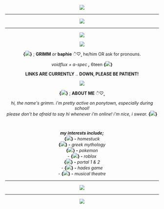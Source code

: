 <p align="center">
  <img src="https://64.media.tumblr.com/27fd0cec23e2f48a74a2264d96d28490/ee09abb08cabc6f1-a8/s1280x1920/7ebb470064b853e7f3db60bb3f8d7bb5b2f9d993.pnj">
</p>

***

<p align="center">
  <img src="https://64.media.tumblr.com/df88d9cefaab04e5ff5c3e792ec3af1c/3461ade0a7114c32-9e/s1280x1920/8fd4d70ccc8d4aca94c65736b0e6444851de61ad.pnj">
</p>

***

<p align="center">
  <img src="https://i.ibb.co/pdPJCSy/image.png">
</p>

<p align="center">
  <img src="https://64.media.tumblr.com/abce10866a2c0594287824cbb7197178/4f7dfb36276881c0-74/s500x750/0d91aebdbf972fe95782cedc4fe09b303569befd.pnj">
</p>

<p align="center">
  <b>{<img src="https://64.media.tumblr.com/89a19e8ce79f17ded488ca9b84828b34/e79aa88fe4d1254a-46/s75x75_c1/8dc3b8943c6fdbd8299998cdf97d74d6a3045d47.gifv">}</b>  ;  <b>GRIMM</b>  <i>or</i>  <b>baphie</b>  ੈ♡˳  he/him OR ask for pronouns. 
</p>
<p align="center">
  <i>voidflux + a-spec</i>  <i><b>,</b></i>  6teen <b>{<img src="https://64.media.tumblr.com/462e429fe0603de599dbca085d7a2b25/b55b2416bafcc208-63/s75x75_c1/a4764d491dafe2e6f34023c91732eb22d1d5242b.gifv">}</b>
</p>

<p align="center">
  <b>LINKS ARE CURRENTLY</b> .. <b>DOWN, PLEASE BE PATIENT!</b>
</p>

<p align="center">
  <img src="https://64.media.tumblr.com/abce10866a2c0594287824cbb7197178/4f7dfb36276881c0-74/s500x750/0d91aebdbf972fe95782cedc4fe09b303569befd.pnj">
</p>

<p align="center">
  <b>{<img src="https://64.media.tumblr.com/89a19e8ce79f17ded488ca9b84828b34/e79aa88fe4d1254a-46/s75x75_c1/8dc3b8943c6fdbd8299998cdf97d74d6a3045d47.gifv">}</b>  ;  <b>ABOUT ME</b>  ੈ♡˳
</p>
<p align="center">
  <i>hi, the name's grimm. i'm pretty active on ponytown, especially during school!</i>
  <br>
  <i>please don't be afraid to say hi whenever i'm online! i'm nice, i swear.</i> <b>{<img src="https://64.media.tumblr.com/462e429fe0603de599dbca085d7a2b25/b55b2416bafcc208-63/s75x75_c1/a4764d491dafe2e6f34023c91732eb22d1d5242b.gifv">}</b>
</p>
<br>
<p align="center">
  <b><i>my interests include;</i></b>
  <br>
  <b>{<img src="https://64.media.tumblr.com/c30c8e7f4f6180b4ca91b14469fee8ab/ad60d78b5e5f8687-b4/s75x75_c1/493f5dde4d5c5087fee5d66c3832840e9fe18436.webp">} -</b> <i>homestuck</i>
  <br>
  <b>{<img src="https://64.media.tumblr.com/5e86b7654d62d9d319b315569498774e/f651789587d2564c-78/s75x75_c1/994f095fddbd503e00104fbfe3b4c3b63ccc0c4c.gifv">} -</b> <i>greek mythology</i>
  <br>
  <b>{<img src="https://64.media.tumblr.com/d39d479b7d6414d683189dffaace7e98/c55fc22ddd74d886-c9/s75x75_c1/c3a078edd5077f0c0b84e91715258a584c32d126.gifv">} -</b> <i>pokemon</i>
  <br>
  - <b>{<img src="https://64.media.tumblr.com/bda4e8b766d6f5aaa4f8505aea3ef0ea/650b905690781a76-d1/s75x75_c1/d18729f6b0a516079e96af58599fe786d0dcf9c8.gifv">} -</b> <i>roblox</i>
  <br>
  <b>{<img src="https://64.media.tumblr.com/f5cc1ec1f8eae991a8c88644f6e756c5/ef2c682e14cdd1c2-78/s75x75_c1/205e4e6764854421b937bbb1aaeea5734d096361.gifv">} -</b> <i>portal 1 & 2</i>
  <br>
  - <b>{<img src="https://64.media.tumblr.com/59f6b3904b1e260981a3698aacb2f57d/50d57e26184a7b02-96/s75x75_c1/1021f69dd43780c0f3b18fd9db5c74235ced085d.gifv">} -</b> <i>hades game</i>
  <br>
  - <b>{<img src="https://64.media.tumblr.com/919458390a5a8fab193afe88f138ea7f/2e61613ad1dd2d72-d5/s75x75_c1/54b52c2b9d8ec6345a4544ce3723909fc9e20289.gifv">} -</b> <i>musical theatre</i>
</p>
<p align="center">
  
</p>

***

<p align="center">
  <img src="https://64.media.tumblr.com/29372e97fbec6e8199702e05d4075fb4/3461ade0a7114c32-3a/s1280x1920/c638d80a0512a02b4a86e0a475d5ec03fdde6e03.pnj">
</p>

***

<p align="center">
  <img src="https://64.media.tumblr.com/3f36620f44aadbe57343a3ada20afaf9/ee09abb08cabc6f1-a1/s1280x1920/42b8453426ce17d01736b1143fd56761afb6b7be.pnj">
</p>
